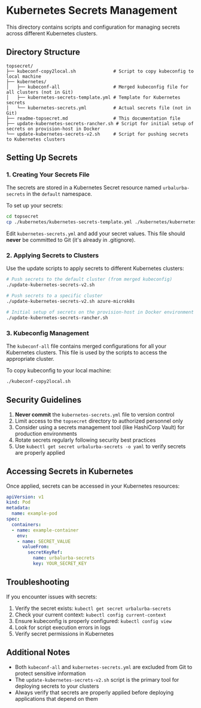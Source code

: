 # Kubernetes Secrets Management

This directory contains scripts and configuration for managing secrets across different Kubernetes clusters.

## Directory Structure

```
topsecret/
├── kubeconf-copy2local.sh              # Script to copy kubeconfig to local machine
├── kubernetes/
│   ├── kubeconf-all                    # Merged kubeconfig file for all clusters (not in Git)
│   ├── kubernetes-secrets-template.yml # Template for Kubernetes secrets
│   └── kubernetes-secrets.yml          # Actual secrets file (not in Git)
├── readme-topsecret.md                 # This documentation file
├── update-kubernetes-secrets-rancher.sh # Script for initial setup of secrets on provision-host in Docker
└── update-kubernetes-secrets-v2.sh     # Script for pushing secrets to Kubernetes clusters
```

## Setting Up Secrets

### 1. Creating Your Secrets File

The secrets are stored in a Kubernetes Secret resource named `urbalurba-secrets` in the `default` namespace.

To set up your secrets:

```bash
cd topsecret
cp ./kubernetes/kubernetes-secrets-template.yml ./kubernetes/kubernetes-secrets.yml
```

Edit `kubernetes-secrets.yml` and add your secret values. This file should **never** be committed to Git (it's already in .gitignore).

### 2. Applying Secrets to Clusters

Use the update scripts to apply secrets to different Kubernetes clusters:

```bash
# Push secrets to the default cluster (from merged kubeconfig)
./update-kubernetes-secrets-v2.sh

# Push secrets to a specific cluster
./update-kubernetes-secrets-v2.sh azure-microk8s

# Initial setup of secrets on the provision-host in Docker environment
./update-kubernetes-secrets-rancher.sh
```

### 3. Kubeconfig Management

The `kubeconf-all` file contains merged configurations for all your Kubernetes clusters. This file is used by the scripts to access the appropriate cluster.

To copy kubeconfig to your local machine:

```bash
./kubeconf-copy2local.sh
```

## Security Guidelines

1. **Never commit** the `kubernetes-secrets.yml` file to version control
2. Limit access to the `topsecret` directory to authorized personnel only
3. Consider using a secrets management tool (like HashiCorp Vault) for production environments
4. Rotate secrets regularly following security best practices
5. Use `kubectl get secret urbalurba-secrets -o yaml` to verify secrets are properly applied

## Accessing Secrets in Kubernetes

Once applied, secrets can be accessed in your Kubernetes resources:

```yaml
apiVersion: v1
kind: Pod
metadata:
  name: example-pod
spec:
  containers:
  - name: example-container
    env:
    - name: SECRET_VALUE
      valueFrom:
        secretKeyRef:
          name: urbalurba-secrets
          key: YOUR_SECRET_KEY
```

## Troubleshooting

If you encounter issues with secrets:

1. Verify the secret exists: `kubectl get secret urbalurba-secrets`
2. Check your current context: `kubectl config current-context`
3. Ensure kubeconfig is properly configured: `kubectl config view`
4. Look for script execution errors in logs
5. Verify secret permissions in Kubernetes

## Additional Notes

- Both `kubeconf-all` and `kubernetes-secrets.yml` are excluded from Git to protect sensitive information
- The `update-kubernetes-secrets-v2.sh` script is the primary tool for deploying secrets to your clusters
- Always verify that secrets are properly applied before deploying applications that depend on them